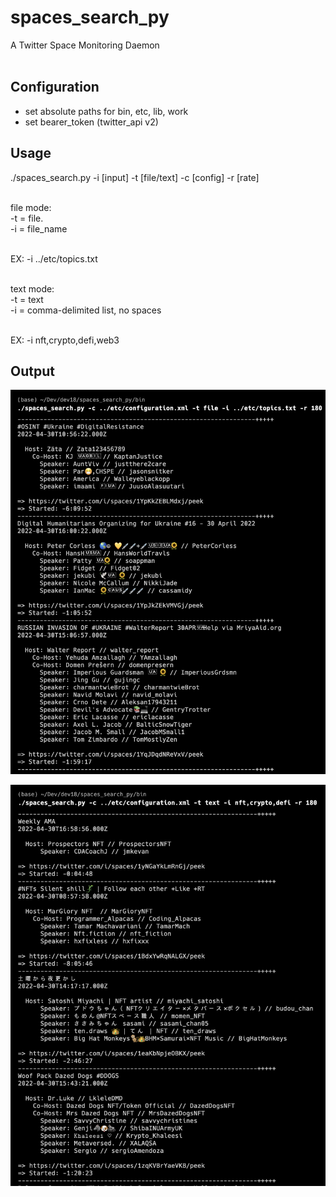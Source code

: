 # spaces_search_py

<p>A Twitter Space Monitoring Daemon </br></br>
</p>

## Configuration
- set absolute paths for bin, etc, lib, work
- set bearer_token (twitter_api v2)

## Usage
<p>./spaces_search.py -i [input] -t [file/text] -c [config] -r [rate] </br></br>

file mode:  </br>
    -t = file. </br>
    -i = file_name </br></br>

  EX: -i ../etc/topics.txt </br></br>
 
text mode: <br>
   -t = text </br>
   -i = comma-delimited list, no spaces </br></br>
 
 EX: -i nft,crypto,defi,web3

</p>
  
## Output
<p align="center" width="15%" size="50%">
   <img src="work/spaces_search_py_file_run.png">  
</p>

<p align="center" width="15%" size="50%">
   <img src="work/spaces_search_py_text_run.png">  
</p>

